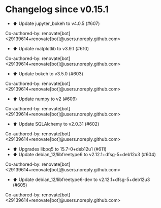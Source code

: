 # Changelog since v0.15.1
- ⬆️ Update jupyter_bokeh to v4.0.5 (#607)

Co-authored-by: renovate[bot] <29139614+renovate[bot]@users.noreply.github.com> 
- ⬆️ Update matplotlib to v3.9.1 (#610)

Co-authored-by: renovate[bot] <29139614+renovate[bot]@users.noreply.github.com> 
- ⬆️ Update bokeh to v3.5.0 (#603)

Co-authored-by: renovate[bot] <29139614+renovate[bot]@users.noreply.github.com> 
- ⬆️ Update numpy to v2 (#609)

Co-authored-by: renovate[bot] <29139614+renovate[bot]@users.noreply.github.com> 
- ⬆️ Update SQLAlchemy to v2.0.31 (#602)

Co-authored-by: renovate[bot] <29139614+renovate[bot]@users.noreply.github.com> 
- ⬆️ Upgrades libpq5 to 15.7-0+deb12u1 (#611) 
- ⬆️ Update debian_12/libfreetype6 to v2.12.1+dfsg-5+deb12u3 (#604)

Co-authored-by: renovate[bot] <29139614+renovate[bot]@users.noreply.github.com> 
- ⬆️ Update debian_12/libfreetype6-dev to v2.12.1+dfsg-5+deb12u3 (#605)

Co-authored-by: renovate[bot] <29139614+renovate[bot]@users.noreply.github.com> 
